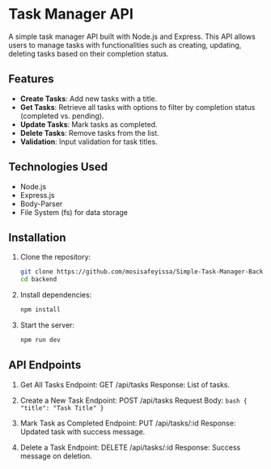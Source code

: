 # Task Manager API

A simple task manager API built with Node.js and Express. This API allows users to manage tasks with functionalities such as creating, updating, deleting tasks based on their completion status.

## Features

- **Create Tasks**: Add new tasks with a title.
- **Get Tasks**: Retrieve all tasks with options to filter by completion status (completed vs. pending).
- **Update Tasks**: Mark tasks as completed.
- **Delete Tasks**: Remove tasks from the list.
- **Validation**: Input validation for task titles.

## Technologies Used

- Node.js
- Express.js
- Body-Parser
- File System (fs) for data storage

## Installation

1. Clone the repository:

   ```bash
   git clone https://github.com/mosisafeyissa/Simple-Task-Manager-Backend.git
   cd backend
   ```
2. Install dependencies:
    ```bash
   npm install
   ```
3. Start the server:
    ```bash
   npm run dev
   ```

## API Endpoints
1. Get All Tasks
Endpoint: GET /api/tasks
Response: List of tasks.

2. Create a New Task
Endpoint: POST /api/tasks
Request Body:
    ``bash
   {
        "title": "Task Title"
    }
   ``
3. Mark Task as Completed
Endpoint: PUT /api/tasks/:id
Response: Updated task with success message.

4. Delete a Task
Endpoint: DELETE /api/tasks/:id
Response: Success message on deletion.

